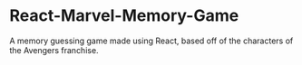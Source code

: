 # React-Marvel-Memory-Game
A memory guessing game made using React, based off of the characters of the Avengers franchise.
